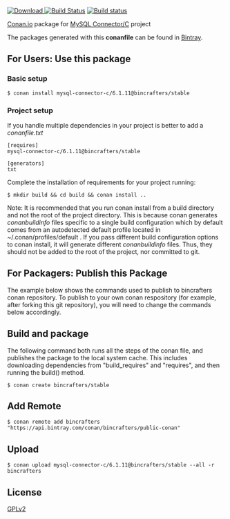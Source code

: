 [ ![Download](https://api.bintray.com/packages/bincrafters/public-conan/mysql-connector-c%3Abincrafters/images/download.svg) ](https://bintray.com/bincrafters/public-conan/mysql-connector-c%3Abincrafters/_latestVersion)
[![Build Status](https://api.travis-ci.org/bincrafters/conan-mysql-connector-c.svg?branch=testing%2F6.11.1)](https://travis-ci.org/bincrafters/conan-mysql-connector-c)
[![Build status](https://ci.appveyor.com/api/projects/status/wxnsuv71wxx86wgk?svg=true)](https://ci.appveyor.com/project/BinCrafters/conan-mysqlclient)

[Conan.io](https://conan.io) package for [MySQL Connector/C](https://dev.mysql.com/downloads/connector/c/) project

The packages generated with this **conanfile** can be found in [Bintray](https://bintray.com/bincrafters/public-conan/mysql-connector-c%3Abincrafters).

## For Users: Use this package

### Basic setup

    $ conan install mysql-connector-c/6.1.11@bincrafters/stable

### Project setup

If you handle multiple dependencies in your project is better to add a *conanfile.txt*

    [requires]
    mysql-connector-c/6.1.11@bincrafters/stable

    [generators]
    txt

Complete the installation of requirements for your project running:

    $ mkdir build && cd build && conan install ..

Note: It is recommended that you run conan install from a build directory and not the root of the project directory.  This is because conan generates *conanbuildinfo* files specific to a single build configuration which by default comes from an autodetected default profile located in ~/.conan/profiles/default .  If you pass different build configuration options to conan install, it will generate different *conanbuildinfo* files.  Thus, they should not be added to the root of the project, nor committed to git.

## For Packagers: Publish this Package

The example below shows the commands used to publish to bincrafters conan repository. To publish to your own conan respository (for example, after forking this git repository), you will need to change the commands below accordingly.

## Build and package

The following command both runs all the steps of the conan file, and publishes the package to the local system cache.  This includes downloading dependencies from "build_requires" and "requires", and then running the build() method.

    $ conan create bincrafters/stable

## Add Remote

    $ conan remote add bincrafters "https://api.bintray.com/conan/bincrafters/public-conan"

## Upload

    $ conan upload mysql-connector-c/6.1.11@bincrafters/stable --all -r bincrafters

## License
[GPLv2](http://www.gnu.org/licenses/old-licenses/gpl-2.0.html)
